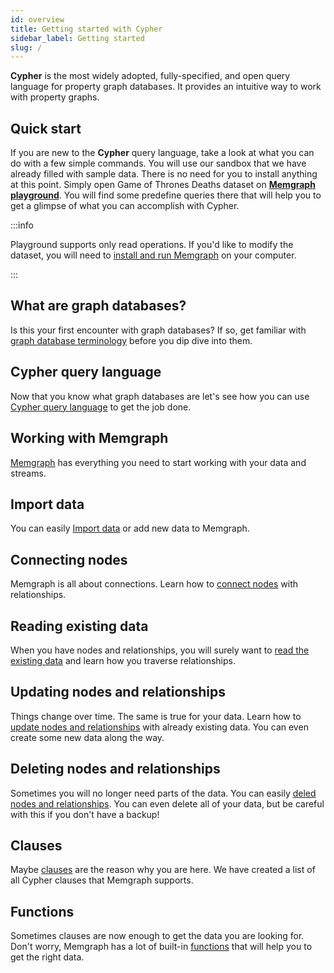 ```yaml
---
id: overview
title: Getting started with Cypher
sidebar_label: Getting started
slug: /
---
```


**Cypher** is the most widely adopted, fully-specified, and open query language
for property graph databases. It provides an intuitive way to work with property
graphs.

## Quick start

If you are new to the **Cypher** query language, take a look at what you can do
with a few simple commands. You will use our sandbox that we have already filled
with sample data. There is no need for you to install anything at this point.
Simply open Game of Thrones Deaths dataset on [**Memgraph
playground**](https://playground.memgraph.com/sandbox/game-of-thrones-deaths).
You will find some predefine queries there that will help you to get a glimpse
of what you can accomplish with Cypher. 

:::info

Playground supports only read operations. If you'd like to modify the dataset,
you will need to [install and run Memgraph](../memgraph/installation) on your
computer.

:::

## What are graph databases?
Is this your first encounter with graph databases? If so, get familiar with
[graph database terminology](graph-databases.md) before you dip dive into them.

## Cypher query language
Now that you know what graph databases are let's see how you can use [Cypher
query language](cypher-query-language.md) to get the job done.

## Working with Memgraph
[Memgraph](working-with-memgraph.md) has everything you need to start working
with your data and streams.

## Import data
You can easily [Import data](import-data.md) or add new data to Memgraph.

## Connecting nodes
Memgraph is all about connections. Learn how to [connect
nodes](connecting-nodes.md) with relationships. 

## Reading existing data
When you have nodes and relationships, you will surely want to [read the
existing data](reading-existing-data.md) and learn how you traverse
relationships.

## Updating nodes and relationships
Things change over time. The same is true for your data. Learn how to [update
nodes and relationships](updating-nodes-and-relationships.md) with already
existing data. You can even create some new data along the way.

## Deleting nodes and relationships
Sometimes you will no longer need parts of the data. You can easily [deled nodes
and relationships](deleting-nodes-and-relationships.md). You can even delete all
of your data, but be careful with this if you don't have a backup!

## Clauses
Maybe [clauses](clauses/clauses.md) are the reason why you are here. We have
created a list of all Cypher clauses that Memgraph supports.

## Functions
Sometimes clauses are now enough to get the data you are looking for. Don't
worry, Memgraph has a lot of built-in [functions](functions.md) that will help
you to get the right data.
